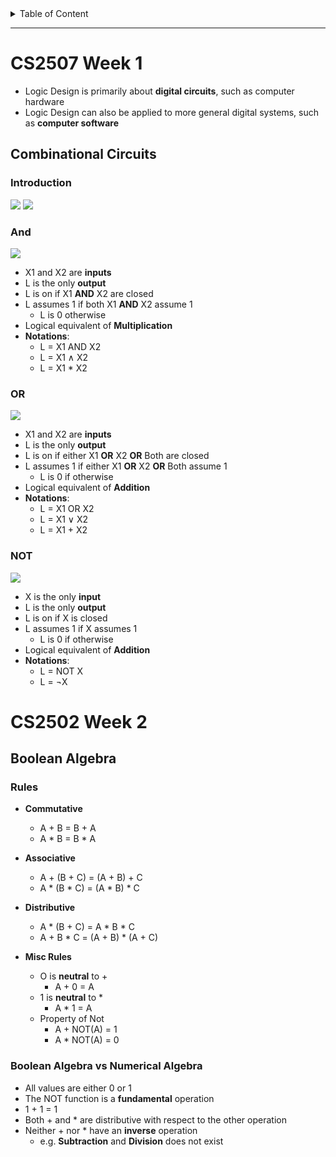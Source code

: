 <details>
<summary>Table of Content</summary>
<!-- TOC -->

- [CS2507 Week 1](#cs2507-week-1)
  - [Combinational Circuits](#combinational-circuits)
    - [Introduction](#introduction)
    - [And](#and)
    - [OR](#or)
    - [NOT](#not)
- [CS2502 Week 2](#cs2502-week-2)
  - [Boolean Algebra](#boolean-algebra)
    - [Rules](#rules)
    - [Boolean Algebra vs Numerical Algebra](#boolean-algebra-vs-numerical-algebra)

</details>

---

# CS2507 Week 1

- Logic Design is primarily about **digital circuits**, such as computer hardware
- Logic Design can also be applied to more general digital systems, such as **computer software**

## Combinational Circuits

### Introduction

![](https://cdn.discordapp.com/attachments/471231303317192735/762657625560055818/output-onlinepngtools.png)
![](https://cdn.discordapp.com/attachments/471231303317192735/762657922140078080/output-onlinepngtools_1.png)

### And

![](https://cdn.discordapp.com/attachments/471231303317192735/764803823612461076/output-onlinepngtools_2.png)

- X1 and X2 are **inputs**
- L is the only **output**
- L is on if X1 **AND** X2 are closed
- L assumes 1 if both X1 **AND** X2 assume 1
  - L is 0 otherwise
- Logical equivalent of **Multiplication**
- **Notations**:
  - L = X1 AND X2
  - L = X1 $\land$ X2
  - L = X1 \* X2

### OR

![](https://cdn.discordapp.com/attachments/471231303317192735/764805341220962314/output-onlinepngtools_3.png)

- X1 and X2 are **inputs**
- L is the only **output**
- L is on if either X1 **OR** X2 **OR** Both are closed
- L assumes 1 if either X1 **OR** X2 **OR** Both assume 1
  - L is 0 if otherwise
- Logical equivalent of **Addition**
- **Notations**:
  - L = X1 OR X2
  - L = X1 $\lor$ X2
  - L = X1 + X2

### NOT

![](https://media.discordapp.net/attachments/471231303317192735/764807992071159828/output-onlinepngtools_4.png)

- X is the only **input**
- L is the only **output**
- L is on if X is closed
- L assumes 1 if X assumes 1
  - L is 0 if otherwise
- Logical equivalent of **Addition**
- **Notations**:
  - L = NOT X
  - L = $\neg$X

# CS2502 Week 2

## Boolean Algebra

### Rules

- **Commutative**
  - A + B = B + A
  - A \* B = B \* A
- **Associative**
  - A + (B + C) = (A + B) + C
  - A \* (B \* C) = (A \* B) \* C
- **Distributive**

  - A \* (B + C) = A \* B \* C
  - A + B \* C = (A + B) \* (A + C)

- **Misc Rules**
  - O is **neutral** to $+$
    - A + 0 = A
  - 1 is **neutral** to \*
    - A \* 1 = A
  - Property of Not
    - A + NOT(A) = 1
    - A \* NOT(A) = 0

### Boolean Algebra vs Numerical Algebra

- All values are either 0 or 1
- The NOT function is a **fundamental** operation
- 1 + 1 = 1
- Both $+$ and $*$ are distributive with respect to the other operation
- Neither $+$ nor $*$ have an **inverse** operation
  - e.g. **Subtraction** and **Division** does not exist
